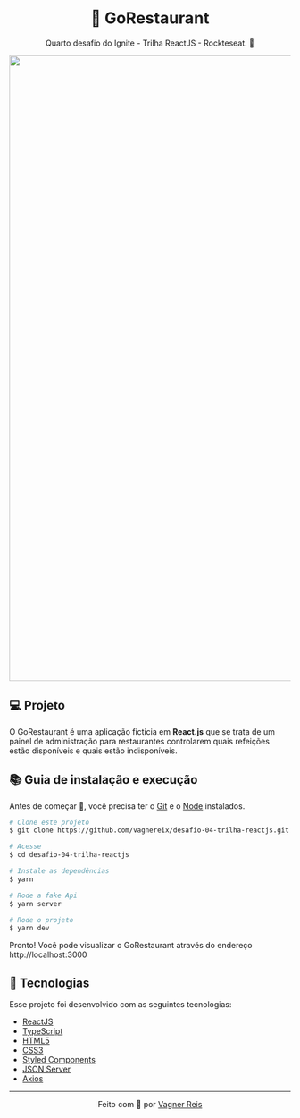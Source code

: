 <h1 align="center">🍜 GoRestaurant</h1>
<p align="center">Quarto desafio do Ignite - Trilha ReactJS - Rockteseat. 🚀</p>

<p align="center">
<img src="https://github.com/nathaliacristina20/gorestaurant/blob/master/.github/gorestaurant.png" width="1120px" />
</p>

## 💻 Projeto
O GoRestaurant é uma aplicação ficticia em <strong>React.js</strong> que se trata de um painel de administração para restaurantes
controlarem quais refeições estão disponíveis e quais estão indisponíveis.

## :books: Guia de instalação e execução
Antes de começar 🏁, você precisa ter o [Git](https://git-scm.com) e o [Node](https://nodejs.org/en/) instalados.

```bash
# Clone este projeto
$ git clone https://github.com/vagnereix/desafio-04-trilha-reactjs.git

# Acesse
$ cd desafio-04-trilha-reactjs

# Instale as dependências
$ yarn

# Rode a fake Api
$ yarn server

# Rode o projeto
$ yarn dev

```
Pronto! Você pode visualizar o GoRestaurant através do endereço http://localhost:3000

## :rocket: Tecnologias
Esse projeto foi desenvolvido com as seguintes tecnologias:
- [ReactJS](https://reactjs.org/)
- [TypeScript](https://www.typescriptlang.org/)
- [HTML5](https://www.w3schools.com/html/default.asp)
- [CSS3](https://www.w3schools.com/html/html_css.asp)
- [Styled Components](https://styled-components.com/)
- [JSON Server](https://github.com/typicode/json-server)
- [Axios](https://github.com/axios/axios)

---

<p align="center">
Feito com 💜&nbsp;por <a href="https://github.com/vagnereix">Vagner Reis</a>
</p>
